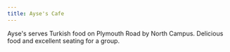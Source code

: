 ```yaml
---
title: Ayse's Cafe
---
```

Ayse's serves Turkish food on Plymouth Road by North Campus.
Delicious food and excellent seating for a group.
